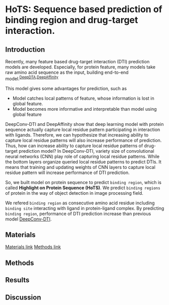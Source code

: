 # HoTS: Sequence based prediction of binding region and drug-target interaction.

## Introduction

Recently, many feature based drug-target interaction (DTI) prediction models are developed.
Especially, for protein feature, many models take raw amino acid sequence as the input, building end-to-end model.<sup>[DeepDTA](https://academic.oup.com/bioinformatics/article/34/17/i821/5093245),[DeepAffinity](https://academic.oup.com/bioinformatics/article/35/18/3329/5320555)</sup>

This model gives some advantages for prediction, such as

  * Model catches local patterns of feature, whose information is lost in global feature. 
  * Model becomes more informative and interpretable than model using global feature

DeepConv-DTI and DeepAffinity show that deep learning model with protein sequence actually capture local residue pattern participating in interaction with ligands.
Therefore, we can hypothesize that increasing ability to capture local residue patterns will also increase performance of prediction.
Thus, how can increase ability to capture local residue patterns of drug-target prediction model?
In DeepConv-DTI, variety size of convolutional neural networks (CNN) play role of capturing local residue patterns. While the bottom layers organize queried local residue patterns to predict DTIs.
It means that training and updating weights of CNN layers to capture local residue pattern will increase performance of DTI prediction.

So, we built model on protein sequence to predict ``binding region``, which is called **Highlight on Protein Sequence (HoTS)**.
We predict ``binding regions`` of protein in the way of object detection in image processing field.

We refered ``binding region`` as consecutive amino acid residue including ``binding site`` interacting with ligand in protein-ligand complex.
By predicting ``binding region``, performance of DTI prediction increase than previous model [DeepConv-DTI](https://journals.plos.org/ploscompbiol/article?id=10.1371/journal.pcbi.1007129).

## Materials

[Materials link](Data/README.md)
[Methods link](Data/README.md)

## Methods

## Results

## Discussion


